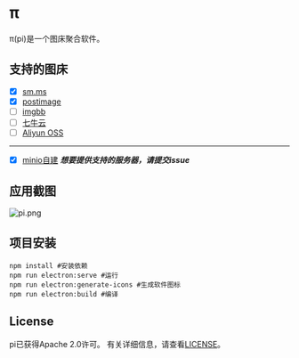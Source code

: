 # π
π(pi)是一个图床聚合软件。
## 支持的图床
- [x] [sm.ms](https://sm.ms)
- [x] [postimage](https://postimage.org)
- [ ] [imgbb](https://imgbb.com)
- [ ] [七牛云](https://portal.qiniu.com)
- [ ] [Aliyun OSS](https://www.aliyun.com/product/oss)  

***

- [x] [minio自建](https://doc.min.io)
***想要提供支持的服务器，请提交issue***
## 应用截图

![pi.png](https://i.loli.net/2020/12/27/T63dHwOy7jCpbef.png)

## 项目安装

```
npm install #安装依赖
npm run electron:serve #运行
npm run electron:generate-icons #生成软件图标
npm run electron:build #编译
```
## License
pi已获得Apache 2.0许可。 有关详细信息，请查看[LICENSE](https://github.com/ch3n90/pi/blob/main/LICENSE)。